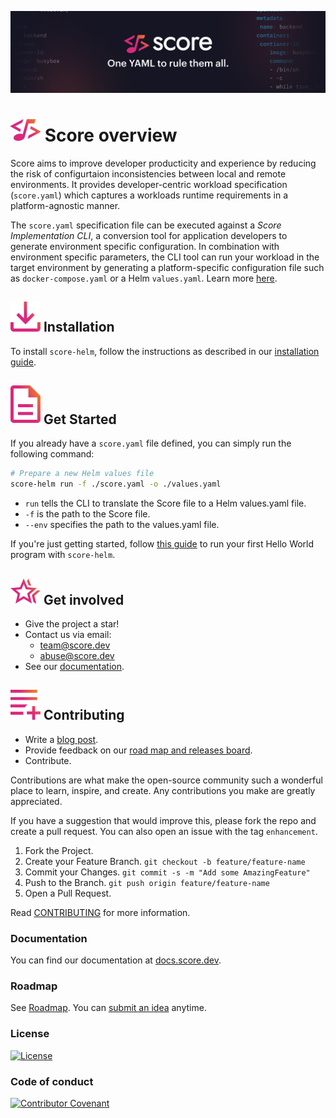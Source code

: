 ![Score banner](docs/images/banner.png)

# ![Score](docs/images/logo.svg) Score overview

Score aims to improve developer producticity and experience by reducing the risk of configurtaion inconsistencies between local and remote environments. It provides developer-centric workload specification (`score.yaml`) which captures a workloads runtime requirements in a platform-agnostic manner.

The `score.yaml` specification file can be executed against a _Score Implementation CLI_, a conversion tool for application developers to generate environment specific configuration. In combination with environment specific parameters, the CLI tool can run your workload in the target environment by generating a platform-specific configuration file such as `docker-compose.yaml` or a Helm `values.yaml`. Learn more [here](https://github.com/score-spec/spec#-what-is-score).

## ![Installation](docs/images/install.svg) Installation

To install `score-helm`, follow the instructions as described in our [installation guide](https://docs.score.dev/docs/get-started/install/).

## ![Get Started](docs/images/overview.svg) Get Started

If you already have a `score.yaml` file defined, you can simply run the following command:

```bash
# Prepare a new Helm values file
score-helm run -f ./score.yaml -o ./values.yaml
```

- `run` tells the CLI to translate the Score file to a Helm values.yaml file.
- `-f` is the path to the Score file.
- `--env` specifies the path to the values.yaml file.

If you're just getting started, follow [this guide](https://docs.score.dev/docs/get-started/score-helm-hello-world/) to run your first Hello World program with `score-helm`.

## ![Get involved](docs/images/get-involved.svg) Get involved

- Give the project a star!
- Contact us via email:
  - team@score.dev
  - abuse@score.dev
- See our [documentation](https://docs.score.dev).

## ![Contributing](docs/images/contributing.svg) Contributing

- Write a [blog post](https://score.dev/blog).
- Provide feedback on our [road map and releases board](https://github.com/score-spec/spec/blob/main/roadmap.md#get-involved).
- Contribute.

Contributions are what make the open-source community such a wonderful place to learn, inspire, and create. Any contributions you make are greatly appreciated.

If you have a suggestion that would improve this, please fork the repo and create a pull request. You can also open an issue with the tag `enhancement`.

1. Fork the Project.
2. Create your Feature Branch. `git checkout -b feature/feature-name`
3. Commit your Changes. `git commit -s -m "Add some AmazingFeature"`
4. Push to the Branch. `git push origin feature/feature-name`
5. Open a Pull Request.

Read [CONTRIBUTING](CONTRIBUTING.md) for more information.

### Documentation

You can find our documentation at [docs.score.dev](https://docs.score.dev/docs).

### Roadmap

See [Roadmap](https://github.com/score-spec/spec/blob/main/roadmap.md). You can [submit an idea](https://github.com/score-spec/spec/blob/main/roadmap.md#get-involved) anytime.

### License

[![License](https://img.shields.io/badge/License-Apache_2.0-blue.svg)](https://opensource.org/licenses/Apache-2.0)

### Code of conduct

[![Contributor Covenant](https://img.shields.io/badge/Contributor%20Covenant-2.1-4baaaa.svg)](code_of_conduct.md)